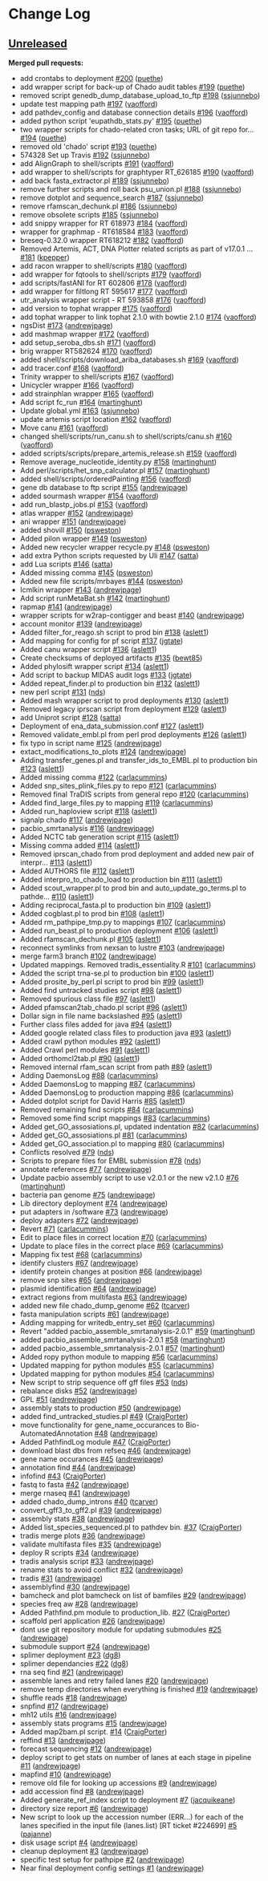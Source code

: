 # Change Log

## [Unreleased](https://github.com/sanger-pathogens/deployment/tree/HEAD)

**Merged pull requests:**

- add crontabs to deployment [\#200](https://github.com/sanger-pathogens/deployment/pull/200) ([puethe](https://github.com/puethe))
-  add wrapper script for back-up of Chado audit tables  [\#199](https://github.com/sanger-pathogens/deployment/pull/199) ([puethe](https://github.com/puethe))
- removed script genedb\_dump\_database\_upload\_to\_ftp [\#198](https://github.com/sanger-pathogens/deployment/pull/198) ([ssjunnebo](https://github.com/ssjunnebo))
- update test mapping path [\#197](https://github.com/sanger-pathogens/deployment/pull/197) ([vaofford](https://github.com/vaofford))
- add pathdev\_config and database connection details [\#196](https://github.com/sanger-pathogens/deployment/pull/196) ([vaofford](https://github.com/vaofford))
- added python script 'eupathdb\_stats.py' [\#195](https://github.com/sanger-pathogens/deployment/pull/195) ([puethe](https://github.com/puethe))
- two wrapper scripts for chado-related cron tasks; URL of git repo for… [\#194](https://github.com/sanger-pathogens/deployment/pull/194) ([puethe](https://github.com/puethe))
- removed old 'chado' script [\#193](https://github.com/sanger-pathogens/deployment/pull/193) ([puethe](https://github.com/puethe))
- 574328 Set up Travis [\#192](https://github.com/sanger-pathogens/deployment/pull/192) ([ssjunnebo](https://github.com/ssjunnebo))
- add AlignGraph to shell/scripts [\#191](https://github.com/sanger-pathogens/deployment/pull/191) ([vaofford](https://github.com/vaofford))
- add wrapper to shell/scripts for graphtyper RT\_626185 [\#190](https://github.com/sanger-pathogens/deployment/pull/190) ([vaofford](https://github.com/vaofford))
- add back fasta\_extractor.pl [\#189](https://github.com/sanger-pathogens/deployment/pull/189) ([ssjunnebo](https://github.com/ssjunnebo))
- remove further scripts and roll back psu\_union.pl [\#188](https://github.com/sanger-pathogens/deployment/pull/188) ([ssjunnebo](https://github.com/ssjunnebo))
- remove dotplot and sequence\_search [\#187](https://github.com/sanger-pathogens/deployment/pull/187) ([ssjunnebo](https://github.com/ssjunnebo))
- remove rfamscan\_dechunk.pl [\#186](https://github.com/sanger-pathogens/deployment/pull/186) ([ssjunnebo](https://github.com/ssjunnebo))
- remove obsolete scripts [\#185](https://github.com/sanger-pathogens/deployment/pull/185) ([ssjunnebo](https://github.com/ssjunnebo))
- add snippy wrapper for RT 618973 [\#184](https://github.com/sanger-pathogens/deployment/pull/184) ([vaofford](https://github.com/vaofford))
- wrapper for graphmap - RT618584 [\#183](https://github.com/sanger-pathogens/deployment/pull/183) ([vaofford](https://github.com/vaofford))
- breseq-0.32.0 wrapper RT618212 [\#182](https://github.com/sanger-pathogens/deployment/pull/182) ([vaofford](https://github.com/vaofford))
- Removed Artemis, ACT, DNA Plotter related scripts as part of v17.0.1 … [\#181](https://github.com/sanger-pathogens/deployment/pull/181) ([kpepper](https://github.com/kpepper))
- add racon wrapper to shell/scripts [\#180](https://github.com/sanger-pathogens/deployment/pull/180) ([vaofford](https://github.com/vaofford))
- add wrapper for fqtools to shell/scripts [\#179](https://github.com/sanger-pathogens/deployment/pull/179) ([vaofford](https://github.com/vaofford))
- add scripts/fastANI for RT 602806 [\#178](https://github.com/sanger-pathogens/deployment/pull/178) ([vaofford](https://github.com/vaofford))
- add wrapper for filtlong RT 595617 [\#177](https://github.com/sanger-pathogens/deployment/pull/177) ([vaofford](https://github.com/vaofford))
- utr\_analysis wrapper script - RT 593858 [\#176](https://github.com/sanger-pathogens/deployment/pull/176) ([vaofford](https://github.com/vaofford))
- add version to tophat wrapper [\#175](https://github.com/sanger-pathogens/deployment/pull/175) ([vaofford](https://github.com/vaofford))
- add tophat wrapper to link tophat 2.1.0 with bowtie 2.1.0 [\#174](https://github.com/sanger-pathogens/deployment/pull/174) ([vaofford](https://github.com/vaofford))
- ngsDist [\#173](https://github.com/sanger-pathogens/deployment/pull/173) ([andrewjpage](https://github.com/andrewjpage))
- add mashmap wrapper [\#172](https://github.com/sanger-pathogens/deployment/pull/172) ([vaofford](https://github.com/vaofford))
- add setup\_seroba\_dbs.sh [\#171](https://github.com/sanger-pathogens/deployment/pull/171) ([vaofford](https://github.com/vaofford))
- brig wrapper RT582624 [\#170](https://github.com/sanger-pathogens/deployment/pull/170) ([vaofford](https://github.com/vaofford))
- added shell/scripts/download\_ariba\_databases.sh [\#169](https://github.com/sanger-pathogens/deployment/pull/169) ([vaofford](https://github.com/vaofford))
- add tracer.conf [\#168](https://github.com/sanger-pathogens/deployment/pull/168) ([vaofford](https://github.com/vaofford))
- Trinity wrapper to shell/scripts [\#167](https://github.com/sanger-pathogens/deployment/pull/167) ([vaofford](https://github.com/vaofford))
- Unicycler wrapper [\#166](https://github.com/sanger-pathogens/deployment/pull/166) ([vaofford](https://github.com/vaofford))
- add strainphlan wrapper [\#165](https://github.com/sanger-pathogens/deployment/pull/165) ([vaofford](https://github.com/vaofford))
- Add script fc\_run [\#164](https://github.com/sanger-pathogens/deployment/pull/164) ([martinghunt](https://github.com/martinghunt))
- Update global.yml [\#163](https://github.com/sanger-pathogens/deployment/pull/163) ([ssjunnebo](https://github.com/ssjunnebo))
- update artemis script location [\#162](https://github.com/sanger-pathogens/deployment/pull/162) ([vaofford](https://github.com/vaofford))
- Move canu [\#161](https://github.com/sanger-pathogens/deployment/pull/161) ([vaofford](https://github.com/vaofford))
- changed shell/scripts/run\_canu.sh to shell/scripts/canu.sh [\#160](https://github.com/sanger-pathogens/deployment/pull/160) ([vaofford](https://github.com/vaofford))
- added scripts/scripts/prepare\_artemis\_release.sh [\#159](https://github.com/sanger-pathogens/deployment/pull/159) ([vaofford](https://github.com/vaofford))
- Remove average\_nucleotide\_identity.py [\#158](https://github.com/sanger-pathogens/deployment/pull/158) ([martinghunt](https://github.com/martinghunt))
- Add perl/scripts/het\_snp\_calculator.pl [\#157](https://github.com/sanger-pathogens/deployment/pull/157) ([martinghunt](https://github.com/martinghunt))
- added shell/scripts/orderedPainting [\#156](https://github.com/sanger-pathogens/deployment/pull/156) ([vaofford](https://github.com/vaofford))
- gene db database to ftp script [\#155](https://github.com/sanger-pathogens/deployment/pull/155) ([andrewjpage](https://github.com/andrewjpage))
- added sourmash wrapper [\#154](https://github.com/sanger-pathogens/deployment/pull/154) ([vaofford](https://github.com/vaofford))
- add run\_blastp\_jobs.pl [\#153](https://github.com/sanger-pathogens/deployment/pull/153) ([vaofford](https://github.com/vaofford))
- atlas wrapper [\#152](https://github.com/sanger-pathogens/deployment/pull/152) ([andrewjpage](https://github.com/andrewjpage))
- ani wrapper [\#151](https://github.com/sanger-pathogens/deployment/pull/151) ([andrewjpage](https://github.com/andrewjpage))
- added shovill [\#150](https://github.com/sanger-pathogens/deployment/pull/150) ([psweston](https://github.com/psweston))
- Added pilon wrapper [\#149](https://github.com/sanger-pathogens/deployment/pull/149) ([psweston](https://github.com/psweston))
- Added new recycler wrapper recycle.py [\#148](https://github.com/sanger-pathogens/deployment/pull/148) ([psweston](https://github.com/psweston))
- add extra Python scripts requested by Uli [\#147](https://github.com/sanger-pathogens/deployment/pull/147) ([satta](https://github.com/satta))
- add Lua scripts [\#146](https://github.com/sanger-pathogens/deployment/pull/146) ([satta](https://github.com/satta))
- Added missing comma [\#145](https://github.com/sanger-pathogens/deployment/pull/145) ([psweston](https://github.com/psweston))
- Added new file scripts/mrbayes [\#144](https://github.com/sanger-pathogens/deployment/pull/144) ([psweston](https://github.com/psweston))
- lcmlkin wrapper [\#143](https://github.com/sanger-pathogens/deployment/pull/143) ([andrewjpage](https://github.com/andrewjpage))
- Add script runMetaBat.sh [\#142](https://github.com/sanger-pathogens/deployment/pull/142) ([martinghunt](https://github.com/martinghunt))
- rapmap [\#141](https://github.com/sanger-pathogens/deployment/pull/141) ([andrewjpage](https://github.com/andrewjpage))
- wrapper scripts for w2rap-contigger and beast [\#140](https://github.com/sanger-pathogens/deployment/pull/140) ([andrewjpage](https://github.com/andrewjpage))
- account monitor [\#139](https://github.com/sanger-pathogens/deployment/pull/139) ([andrewjpage](https://github.com/andrewjpage))
- Added filter\_for\_reago.sh script to prod bin [\#138](https://github.com/sanger-pathogens/deployment/pull/138) ([aslett1](https://github.com/aslett1))
- Add mapping for config for pf script [\#137](https://github.com/sanger-pathogens/deployment/pull/137) ([jgtate](https://github.com/jgtate))
- Added canu wrapper script [\#136](https://github.com/sanger-pathogens/deployment/pull/136) ([aslett1](https://github.com/aslett1))
- Create checksums of deployed artifacts [\#135](https://github.com/sanger-pathogens/deployment/pull/135) ([bewt85](https://github.com/bewt85))
- Added phylosift wrapper script [\#134](https://github.com/sanger-pathogens/deployment/pull/134) ([aslett1](https://github.com/aslett1))
- Add script to backup MIDAS audit logs [\#133](https://github.com/sanger-pathogens/deployment/pull/133) ([jgtate](https://github.com/jgtate))
- Added repeat\_finder.pl to production bin [\#132](https://github.com/sanger-pathogens/deployment/pull/132) ([aslett1](https://github.com/aslett1))
- new perl script [\#131](https://github.com/sanger-pathogens/deployment/pull/131) ([nds](https://github.com/nds))
- Added mash wrapper script to prod deployments [\#130](https://github.com/sanger-pathogens/deployment/pull/130) ([aslett1](https://github.com/aslett1))
- Removed legacy iprscan script from deployment [\#129](https://github.com/sanger-pathogens/deployment/pull/129) ([aslett1](https://github.com/aslett1))
- add Uniprot script [\#128](https://github.com/sanger-pathogens/deployment/pull/128) ([satta](https://github.com/satta))
- Deployment of ena\_data\_submission.conf [\#127](https://github.com/sanger-pathogens/deployment/pull/127) ([aslett1](https://github.com/aslett1))
- Removed validate\_embl.pl from perl prod deployments [\#126](https://github.com/sanger-pathogens/deployment/pull/126) ([aslett1](https://github.com/aslett1))
- fix typo in script name [\#125](https://github.com/sanger-pathogens/deployment/pull/125) ([andrewjpage](https://github.com/andrewjpage))
- extact\_modifications\_to\_plots [\#124](https://github.com/sanger-pathogens/deployment/pull/124) ([andrewjpage](https://github.com/andrewjpage))
- Adding transfer\_genes.pl and transfer\_ids\_to\_EMBL.pl to production bin [\#123](https://github.com/sanger-pathogens/deployment/pull/123) ([aslett1](https://github.com/aslett1))
- Added missing comma [\#122](https://github.com/sanger-pathogens/deployment/pull/122) ([carlacummins](https://github.com/carlacummins))
- Added snp\_sites\_plink\_files.py to repo [\#121](https://github.com/sanger-pathogens/deployment/pull/121) ([carlacummins](https://github.com/carlacummins))
- Removed final TraDIS scripts from general repo [\#120](https://github.com/sanger-pathogens/deployment/pull/120) ([carlacummins](https://github.com/carlacummins))
- Added find\_large\_files.py to mapping [\#119](https://github.com/sanger-pathogens/deployment/pull/119) ([carlacummins](https://github.com/carlacummins))
- Added run\_haploview script [\#118](https://github.com/sanger-pathogens/deployment/pull/118) ([aslett1](https://github.com/aslett1))
- signalp chado [\#117](https://github.com/sanger-pathogens/deployment/pull/117) ([andrewjpage](https://github.com/andrewjpage))
- pacbio\_smrtanalysis [\#116](https://github.com/sanger-pathogens/deployment/pull/116) ([andrewjpage](https://github.com/andrewjpage))
- Added NCTC tab generation script [\#115](https://github.com/sanger-pathogens/deployment/pull/115) ([aslett1](https://github.com/aslett1))
- Missing comma added [\#114](https://github.com/sanger-pathogens/deployment/pull/114) ([aslett1](https://github.com/aslett1))
- Removed iprscan\_chado from prod deployment and added new pair of interpr... [\#113](https://github.com/sanger-pathogens/deployment/pull/113) ([aslett1](https://github.com/aslett1))
- Added AUTHORS file [\#112](https://github.com/sanger-pathogens/deployment/pull/112) ([aslett1](https://github.com/aslett1))
- Added interpro\_to\_chado\_load to production bin [\#111](https://github.com/sanger-pathogens/deployment/pull/111) ([aslett1](https://github.com/aslett1))
- Added scout\_wrapper.pl to prod bin and auto\_update\_go\_terms.pl to pathde... [\#110](https://github.com/sanger-pathogens/deployment/pull/110) ([aslett1](https://github.com/aslett1))
- Adding reciprocal\_fasta.pl to production bin [\#109](https://github.com/sanger-pathogens/deployment/pull/109) ([aslett1](https://github.com/aslett1))
- Added cogblast.pl to prod bin [\#108](https://github.com/sanger-pathogens/deployment/pull/108) ([aslett1](https://github.com/aslett1))
- Added rm\_pathpipe\_tmp.py to mappings [\#107](https://github.com/sanger-pathogens/deployment/pull/107) ([carlacummins](https://github.com/carlacummins))
- Added run\_beast.pl to production deployment [\#106](https://github.com/sanger-pathogens/deployment/pull/106) ([aslett1](https://github.com/aslett1))
- Added rfamscan\_dechunk.pl [\#105](https://github.com/sanger-pathogens/deployment/pull/105) ([aslett1](https://github.com/aslett1))
- reconnect symlinks from nexsan to lustre [\#103](https://github.com/sanger-pathogens/deployment/pull/103) ([andrewjpage](https://github.com/andrewjpage))
- merge farm3 branch [\#102](https://github.com/sanger-pathogens/deployment/pull/102) ([andrewjpage](https://github.com/andrewjpage))
- Updated mappings. Removed tradis\_essentiality.R [\#101](https://github.com/sanger-pathogens/deployment/pull/101) ([carlacummins](https://github.com/carlacummins))
- Added the script trna-se.pl to production bin [\#100](https://github.com/sanger-pathogens/deployment/pull/100) ([aslett1](https://github.com/aslett1))
- Added prosite\_by\_perl.pl script to prod bin [\#99](https://github.com/sanger-pathogens/deployment/pull/99) ([aslett1](https://github.com/aslett1))
- Added find untracked studies script [\#98](https://github.com/sanger-pathogens/deployment/pull/98) ([aslett1](https://github.com/aslett1))
- Removed spurious class file [\#97](https://github.com/sanger-pathogens/deployment/pull/97) ([aslett1](https://github.com/aslett1))
- Added pfamscan2tab\_chado.pl script [\#96](https://github.com/sanger-pathogens/deployment/pull/96) ([aslett1](https://github.com/aslett1))
- Dollar sign in file name backslashed [\#95](https://github.com/sanger-pathogens/deployment/pull/95) ([aslett1](https://github.com/aslett1))
- Further class files added for java [\#94](https://github.com/sanger-pathogens/deployment/pull/94) ([aslett1](https://github.com/aslett1))
- Added google related class files to production java [\#93](https://github.com/sanger-pathogens/deployment/pull/93) ([aslett1](https://github.com/aslett1))
- Added crawl python modules [\#92](https://github.com/sanger-pathogens/deployment/pull/92) ([aslett1](https://github.com/aslett1))
- Added Crawl perl modules [\#91](https://github.com/sanger-pathogens/deployment/pull/91) ([aslett1](https://github.com/aslett1))
- Added orthomcl2tab.pl [\#90](https://github.com/sanger-pathogens/deployment/pull/90) ([aslett1](https://github.com/aslett1))
- Removed internal rfam\_scan script from path [\#89](https://github.com/sanger-pathogens/deployment/pull/89) ([aslett1](https://github.com/aslett1))
- Adding DaemonsLog [\#88](https://github.com/sanger-pathogens/deployment/pull/88) ([carlacummins](https://github.com/carlacummins))
- Added DaemonsLog to mapping [\#87](https://github.com/sanger-pathogens/deployment/pull/87) ([carlacummins](https://github.com/carlacummins))
- Added DaemonsLog to production mapping [\#86](https://github.com/sanger-pathogens/deployment/pull/86) ([carlacummins](https://github.com/carlacummins))
- Added dotplot script for David Harris [\#85](https://github.com/sanger-pathogens/deployment/pull/85) ([aslett1](https://github.com/aslett1))
- Removed remaining find scripts [\#84](https://github.com/sanger-pathogens/deployment/pull/84) ([carlacummins](https://github.com/carlacummins))
- Removed some find script mappings [\#83](https://github.com/sanger-pathogens/deployment/pull/83) ([carlacummins](https://github.com/carlacummins))
- Added get\_GO\_assosiations.pl, updated indentation [\#82](https://github.com/sanger-pathogens/deployment/pull/82) ([carlacummins](https://github.com/carlacummins))
- Added get\_GO\_assosiations.pl [\#81](https://github.com/sanger-pathogens/deployment/pull/81) ([carlacummins](https://github.com/carlacummins))
- Added get\_GO\_association.pl to mapping [\#80](https://github.com/sanger-pathogens/deployment/pull/80) ([carlacummins](https://github.com/carlacummins))
- Conflicts resolved [\#79](https://github.com/sanger-pathogens/deployment/pull/79) ([nds](https://github.com/nds))
- Scripts to prepare files for EMBL submission [\#78](https://github.com/sanger-pathogens/deployment/pull/78) ([nds](https://github.com/nds))
- annotate references [\#77](https://github.com/sanger-pathogens/deployment/pull/77) ([andrewjpage](https://github.com/andrewjpage))
- Update pacbio assembly script to use v2.0.1 or the new v2.1.0 [\#76](https://github.com/sanger-pathogens/deployment/pull/76) ([martinghunt](https://github.com/martinghunt))
- bacteria pan genome [\#75](https://github.com/sanger-pathogens/deployment/pull/75) ([andrewjpage](https://github.com/andrewjpage))
- Lib directory deployment [\#74](https://github.com/sanger-pathogens/deployment/pull/74) ([andrewjpage](https://github.com/andrewjpage))
- put adapters in /software [\#73](https://github.com/sanger-pathogens/deployment/pull/73) ([andrewjpage](https://github.com/andrewjpage))
- deploy adapters [\#72](https://github.com/sanger-pathogens/deployment/pull/72) ([andrewjpage](https://github.com/andrewjpage))
- Revert [\#71](https://github.com/sanger-pathogens/deployment/pull/71) ([carlacummins](https://github.com/carlacummins))
- Edit to place files in correct location [\#70](https://github.com/sanger-pathogens/deployment/pull/70) ([carlacummins](https://github.com/carlacummins))
- Update to place files in the correct place [\#69](https://github.com/sanger-pathogens/deployment/pull/69) ([carlacummins](https://github.com/carlacummins))
- Mapping fix test [\#68](https://github.com/sanger-pathogens/deployment/pull/68) ([carlacummins](https://github.com/carlacummins))
- identify clusters [\#67](https://github.com/sanger-pathogens/deployment/pull/67) ([andrewjpage](https://github.com/andrewjpage))
- identify protein changes at position [\#66](https://github.com/sanger-pathogens/deployment/pull/66) ([andrewjpage](https://github.com/andrewjpage))
- remove snp sites [\#65](https://github.com/sanger-pathogens/deployment/pull/65) ([andrewjpage](https://github.com/andrewjpage))
- plasmid identification [\#64](https://github.com/sanger-pathogens/deployment/pull/64) ([andrewjpage](https://github.com/andrewjpage))
- extract regions from multifasta [\#63](https://github.com/sanger-pathogens/deployment/pull/63) ([andrewjpage](https://github.com/andrewjpage))
- added new file chado\_dump\_genome [\#62](https://github.com/sanger-pathogens/deployment/pull/62) ([tcarver](https://github.com/tcarver))
- fasta manipulation scripts [\#61](https://github.com/sanger-pathogens/deployment/pull/61) ([andrewjpage](https://github.com/andrewjpage))
- Adding mapping for writedb\_entry\_set [\#60](https://github.com/sanger-pathogens/deployment/pull/60) ([carlacummins](https://github.com/carlacummins))
- Revert "added pacbio\_assemble\_smrtanalysis-2.0.1" [\#59](https://github.com/sanger-pathogens/deployment/pull/59) ([martinghunt](https://github.com/martinghunt))
- added pacbio\_assemble\_smrtanalysis-2.0.1 [\#58](https://github.com/sanger-pathogens/deployment/pull/58) ([martinghunt](https://github.com/martinghunt))
- added pacbio\_assemble\_smrtanalysis-2.0.1 [\#57](https://github.com/sanger-pathogens/deployment/pull/57) ([martinghunt](https://github.com/martinghunt))
- Added ropy python module to mapping [\#56](https://github.com/sanger-pathogens/deployment/pull/56) ([carlacummins](https://github.com/carlacummins))
- Updated mapping for python modules [\#55](https://github.com/sanger-pathogens/deployment/pull/55) ([carlacummins](https://github.com/carlacummins))
- Updated mapping for python modules [\#54](https://github.com/sanger-pathogens/deployment/pull/54) ([carlacummins](https://github.com/carlacummins))
- New script to strip sequence off gff files [\#53](https://github.com/sanger-pathogens/deployment/pull/53) ([nds](https://github.com/nds))
- rebalance disks [\#52](https://github.com/sanger-pathogens/deployment/pull/52) ([andrewjpage](https://github.com/andrewjpage))
- GPL [\#51](https://github.com/sanger-pathogens/deployment/pull/51) ([andrewjpage](https://github.com/andrewjpage))
- assembly stats to production [\#50](https://github.com/sanger-pathogens/deployment/pull/50) ([andrewjpage](https://github.com/andrewjpage))
- added find\_untracked\_studies.pl [\#49](https://github.com/sanger-pathogens/deployment/pull/49) ([CraigPorter](https://github.com/CraigPorter))
- move functionality for gene\_name\_occurances to Bio-AutomatedAnnotation [\#48](https://github.com/sanger-pathogens/deployment/pull/48) ([andrewjpage](https://github.com/andrewjpage))
- Added PathfindLog module [\#47](https://github.com/sanger-pathogens/deployment/pull/47) ([CraigPorter](https://github.com/CraigPorter))
- download blast dbs from refseq [\#46](https://github.com/sanger-pathogens/deployment/pull/46) ([andrewjpage](https://github.com/andrewjpage))
- gene name occurances [\#45](https://github.com/sanger-pathogens/deployment/pull/45) ([andrewjpage](https://github.com/andrewjpage))
- annotation find [\#44](https://github.com/sanger-pathogens/deployment/pull/44) ([andrewjpage](https://github.com/andrewjpage))
- infofind [\#43](https://github.com/sanger-pathogens/deployment/pull/43) ([CraigPorter](https://github.com/CraigPorter))
- fastq to fasta [\#42](https://github.com/sanger-pathogens/deployment/pull/42) ([andrewjpage](https://github.com/andrewjpage))
- merge rnaseq [\#41](https://github.com/sanger-pathogens/deployment/pull/41) ([andrewjpage](https://github.com/andrewjpage))
- added chado\_dump\_introns  [\#40](https://github.com/sanger-pathogens/deployment/pull/40) ([tcarver](https://github.com/tcarver))
- convert\_gff3\_to\_gff2.pl [\#39](https://github.com/sanger-pathogens/deployment/pull/39) ([andrewjpage](https://github.com/andrewjpage))
- assembly stats [\#38](https://github.com/sanger-pathogens/deployment/pull/38) ([andrewjpage](https://github.com/andrewjpage))
- Added list\_species\_sequenced.pl to pathdev bin. [\#37](https://github.com/sanger-pathogens/deployment/pull/37) ([CraigPorter](https://github.com/CraigPorter))
- tradis merge plots [\#36](https://github.com/sanger-pathogens/deployment/pull/36) ([andrewjpage](https://github.com/andrewjpage))
- validate multifasta files [\#35](https://github.com/sanger-pathogens/deployment/pull/35) ([andrewjpage](https://github.com/andrewjpage))
- deploy R scripts [\#34](https://github.com/sanger-pathogens/deployment/pull/34) ([andrewjpage](https://github.com/andrewjpage))
- tradis analysis script  [\#33](https://github.com/sanger-pathogens/deployment/pull/33) ([andrewjpage](https://github.com/andrewjpage))
- rename stats to avoid conflict [\#32](https://github.com/sanger-pathogens/deployment/pull/32) ([andrewjpage](https://github.com/andrewjpage))
- tradis [\#31](https://github.com/sanger-pathogens/deployment/pull/31) ([andrewjpage](https://github.com/andrewjpage))
- assemblyfind [\#30](https://github.com/sanger-pathogens/deployment/pull/30) ([andrewjpage](https://github.com/andrewjpage))
- bamcheck and plot bamcheck on list of bamfiles [\#29](https://github.com/sanger-pathogens/deployment/pull/29) ([andrewjpage](https://github.com/andrewjpage))
- species freq aw [\#28](https://github.com/sanger-pathogens/deployment/pull/28) ([andrewjpage](https://github.com/andrewjpage))
- Added Pathfind.pm module to production\_lib. [\#27](https://github.com/sanger-pathogens/deployment/pull/27) ([CraigPorter](https://github.com/CraigPorter))
- scaffold perl application [\#26](https://github.com/sanger-pathogens/deployment/pull/26) ([andrewjpage](https://github.com/andrewjpage))
- dont use git repository module for updating submodules [\#25](https://github.com/sanger-pathogens/deployment/pull/25) ([andrewjpage](https://github.com/andrewjpage))
- submodule support [\#24](https://github.com/sanger-pathogens/deployment/pull/24) ([andrewjpage](https://github.com/andrewjpage))
- splimer deployment [\#23](https://github.com/sanger-pathogens/deployment/pull/23) ([dg8](https://github.com/dg8))
- splimer dependancies [\#22](https://github.com/sanger-pathogens/deployment/pull/22) ([dg8](https://github.com/dg8))
- rna seq find [\#21](https://github.com/sanger-pathogens/deployment/pull/21) ([andrewjpage](https://github.com/andrewjpage))
- assemble lanes and retry failed lanes [\#20](https://github.com/sanger-pathogens/deployment/pull/20) ([andrewjpage](https://github.com/andrewjpage))
- remove temp directories when everything is finished [\#19](https://github.com/sanger-pathogens/deployment/pull/19) ([andrewjpage](https://github.com/andrewjpage))
- shuffle reads [\#18](https://github.com/sanger-pathogens/deployment/pull/18) ([andrewjpage](https://github.com/andrewjpage))
- snpfind [\#17](https://github.com/sanger-pathogens/deployment/pull/17) ([andrewjpage](https://github.com/andrewjpage))
- mh12 utils [\#16](https://github.com/sanger-pathogens/deployment/pull/16) ([andrewjpage](https://github.com/andrewjpage))
- assembly stats programs [\#15](https://github.com/sanger-pathogens/deployment/pull/15) ([andrewjpage](https://github.com/andrewjpage))
- Added map2bam.pl script. [\#14](https://github.com/sanger-pathogens/deployment/pull/14) ([CraigPorter](https://github.com/CraigPorter))
- reffind [\#13](https://github.com/sanger-pathogens/deployment/pull/13) ([andrewjpage](https://github.com/andrewjpage))
- forecast sequencing [\#12](https://github.com/sanger-pathogens/deployment/pull/12) ([andrewjpage](https://github.com/andrewjpage))
- deploy script to get stats on number of lanes at each stage in pipeline [\#11](https://github.com/sanger-pathogens/deployment/pull/11) ([andrewjpage](https://github.com/andrewjpage))
- mapfind [\#10](https://github.com/sanger-pathogens/deployment/pull/10) ([andrewjpage](https://github.com/andrewjpage))
- remove old file for looking up accessions [\#9](https://github.com/sanger-pathogens/deployment/pull/9) ([andrewjpage](https://github.com/andrewjpage))
- add accession find [\#8](https://github.com/sanger-pathogens/deployment/pull/8) ([andrewjpage](https://github.com/andrewjpage))
- Added generate\_ref\_index script to deployment [\#7](https://github.com/sanger-pathogens/deployment/pull/7) ([jacquikeane](https://github.com/jacquikeane))
- directory size report [\#6](https://github.com/sanger-pathogens/deployment/pull/6) ([andrewjpage](https://github.com/andrewjpage))
- New script to look up the accession number \(ERR...\) for each of the lanes specified in the input file \(lanes.list\) \[RT ticket \#224699\] [\#5](https://github.com/sanger-pathogens/deployment/pull/5) ([pajanne](https://github.com/pajanne))
- disk usage script [\#4](https://github.com/sanger-pathogens/deployment/pull/4) ([andrewjpage](https://github.com/andrewjpage))
- cleanup deployment [\#3](https://github.com/sanger-pathogens/deployment/pull/3) ([andrewjpage](https://github.com/andrewjpage))
- specific test setup for pathpipe [\#2](https://github.com/sanger-pathogens/deployment/pull/2) ([andrewjpage](https://github.com/andrewjpage))
- Near final deployment config settings [\#1](https://github.com/sanger-pathogens/deployment/pull/1) ([andrewjpage](https://github.com/andrewjpage))


